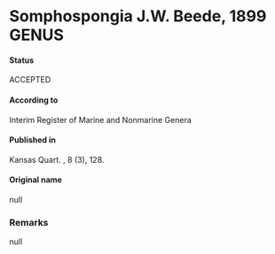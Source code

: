 # Somphospongia J.W. Beede, 1899 GENUS

#### Status
ACCEPTED

#### According to
Interim Register of Marine and Nonmarine Genera

#### Published in
Kansas Quart. , 8 (3), 128.

#### Original name
null

### Remarks
null